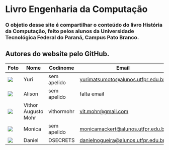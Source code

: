 
# Livro Engenharia da Computação

### O objetio desse site é compartilhar o conteúdo do livro História da Computação, feito pelos alunos da Universidade Tecnológica Federal do Paraná, Campus Pato Branco.

## Autores do website pelo GitHub.

| Foto | Nome | Codinome | Email |
| ------ | ---- | -------- | ----- |
| ![](https://i.imgur.com/vPAIs0A.jpg?width=400)  | Yuri | sem apelido | yurimatsumoto@alunos.utfpr.edu.br
| ![](https://i.imgur.com/cmOzji6.jpg?width=400)  | Alison | sem apelido | falta email
| ![](https://i.imgur.com/8iWHdZP.png?width=400)  | Vithor Augusto Mohr | vithormohr | vit.mohr@gmail.com
| ![](https://i.imgur.com/X3zlxSS.jpg?width=400)  | Monica | sem apelido | monicamackert@alunos.utfpr.edu.br
| ![](https://i.imgur.com/H7GEyhm.jpg?width=400)  | Daniel| DSECRETS | danielnogueira@alunos.utfpr.edu.br
